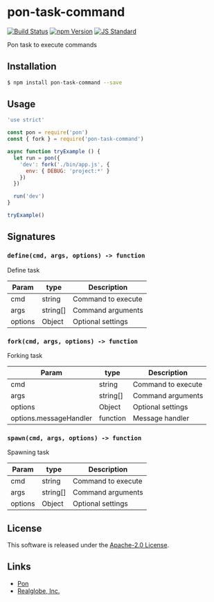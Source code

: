 pon-task-command
==========

<!---
This file is generated by ape-tmpl. Do not update manually.
--->

<!-- Badge Start -->
<a name="badges"></a>

[![Build Status][bd_travis_shield_url]][bd_travis_url]
[![npm Version][bd_npm_shield_url]][bd_npm_url]
[![JS Standard][bd_standard_shield_url]][bd_standard_url]

[bd_repo_url]: https://github.com/realglobe-Inc/pon-task-command
[bd_travis_url]: http://travis-ci.org/realglobe-Inc/pon-task-command
[bd_travis_shield_url]: http://img.shields.io/travis/realglobe-Inc/pon-task-command.svg?style=flat
[bd_travis_com_url]: http://travis-ci.com/realglobe-Inc/pon-task-command
[bd_travis_com_shield_url]: https://api.travis-ci.com/realglobe-Inc/pon-task-command.svg?token=
[bd_license_url]: https://github.com/realglobe-Inc/pon-task-command/blob/master/LICENSE
[bd_codeclimate_url]: http://codeclimate.com/github/realglobe-Inc/pon-task-command
[bd_codeclimate_shield_url]: http://img.shields.io/codeclimate/github/realglobe-Inc/pon-task-command.svg?style=flat
[bd_codeclimate_coverage_shield_url]: http://img.shields.io/codeclimate/coverage/github/realglobe-Inc/pon-task-command.svg?style=flat
[bd_gemnasium_url]: https://gemnasium.com/realglobe-Inc/pon-task-command
[bd_gemnasium_shield_url]: https://gemnasium.com/realglobe-Inc/pon-task-command.svg
[bd_npm_url]: http://www.npmjs.org/package/pon-task-command
[bd_npm_shield_url]: http://img.shields.io/npm/v/pon-task-command.svg?style=flat
[bd_standard_url]: http://standardjs.com/
[bd_standard_shield_url]: https://img.shields.io/badge/code%20style-standard-brightgreen.svg

<!-- Badge End -->


<!-- Description Start -->
<a name="description"></a>

Pon task to execute commands

<!-- Description End -->


<!-- Overview Start -->
<a name="overview"></a>



<!-- Overview End -->


<!-- Sections Start -->
<a name="sections"></a>

<!-- Section from "doc/guides/01.Installation.md.hbs" Start -->

<a name="section-doc-guides-01-installation-md"></a>

Installation
-----

```bash
$ npm install pon-task-command --save
```


<!-- Section from "doc/guides/01.Installation.md.hbs" End -->

<!-- Section from "doc/guides/02.Usage.md.hbs" Start -->

<a name="section-doc-guides-02-usage-md"></a>

Usage
---------

```javascript
'use strict'

const pon = require('pon')
const { fork } = require('pon-task-command')

async function tryExample () {
  let run = pon({
    'dev': fork('./bin/app.js', {
      env: { DEBUG: 'project:*' }
    })
  })

  run('dev')
}

tryExample()

```


<!-- Section from "doc/guides/02.Usage.md.hbs" End -->

<!-- Section from "doc/guides/03.Signature.md.hbs" Start -->

<a name="section-doc-guides-03-signature-md"></a>

Signatures
---------


### `define(cmd, args, options) -> function`

Define task

| Param | type | Description |
| ---- | --- | ----------- |
| cmd | string |  Command to execute |
| args | string[] |  Command arguments |
| options | Object |  Optional settings |


### `fork(cmd, args, options) -> function`

Forking task

| Param | type | Description |
| ---- | --- | ----------- |
| cmd | string |  Command to execute |
| args | string[] |  Command arguments |
| options | Object |  Optional settings |
| options.messageHandler | function |  Message handler |


### `spawn(cmd, args, options) -> function`

Spawning task

| Param | type | Description |
| ---- | --- | ----------- |
| cmd | string |  Command to execute |
| args | string[] |  Command arguments |
| options | Object |  Optional settings |



<!-- Section from "doc/guides/03.Signature.md.hbs" End -->


<!-- Sections Start -->


<!-- LICENSE Start -->
<a name="license"></a>

License
-------
This software is released under the [Apache-2.0 License](https://github.com/realglobe-Inc/pon-task-command/blob/master/LICENSE).

<!-- LICENSE End -->


<!-- Links Start -->
<a name="links"></a>

Links
------

+ [Pon][pon_url]
+ [Realglobe, Inc.][realglobe,_inc__url]

[pon_url]: https://github.com/realglobe-Inc/pon
[realglobe,_inc__url]: http://realglobe.jp

<!-- Links End -->
